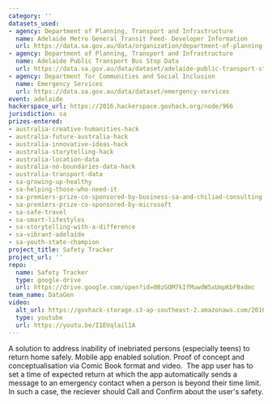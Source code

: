 ```yaml
---
category: ''
datasets_used:
- agency: Department of Planning, Transport and Infrastructure
  name: Adelaide Metro General Transit Feed- Developer Information
  url: https://data.sa.gov.au/data/organization/department-of-planning-transport-and-infrastructure
- agency: Department of Planning, Transport and Infrastructure
  name: Adelaide Public Transport Bus Stop Data
  url: https://data.sa.gov.au/data/dataset/adelaide-public-transport-stop-data/resource/1844462e-cd4d-46fe-afe8-984e8e718e6e
- agency: Department for Communities and Social Inclusion
  name: Emergency Services
  url: https://data.sa.gov.au/data/dataset/emergency-services
event: adelaide
hackerspace_url: https://2016.hackerspace.govhack.org/node/966
jurisdiction: sa
prizes-entered:
- australia-creative-humanities-hack
- australia-future-australia-hack
- australia-innovative-ideas-hack
- australia-storytelling-hack
- australia-location-data
- australia-no-boundaries-data-hack
- australia-transport-data
- sa-growing-up-healthy
- sa-helping-those-who-need-it
- sa-premiers-prize-co-sponsored-by-business-sa-and-chiliad-consulting
- sa-premiers-prize-co-sponsored-by-microsoft
- sa-safe-travel
- sa-smart-lifestyles
- sa-storytelling-with-a-difference
- sa-vibrant-adelaide
- sa-youth-state-champion
project_title: Safety Tracker
project_url: ''
repo:
  name: Safety Tracker
  type: google-drive
  url: https://drive.google.com/open?id=0BzGOM7kIfMuwdW5xUmpKbFBxdmc
team_name: DataGen
video:
  alt_url: https://govhack-storage.s3-ap-southeast-2.amazonaws.com/2016/DataGen%20Safety%20Tracker%20NexGen%202016.mp4
  type: youtube
  url: https://youtu.be/I1EUqlail1A
---
```


A solution to address inability of inebriated persons (especially teens) to return home safely. Mobile app enabled solution. Proof of concept and conceptualisation via Comic Book format and video. 
The app user has to set a time of expected return at which the app automatically sends a message to an emergency contact when a person is beyond their time limit. In such a case, the reciever should Call and Confirm about the user's safety.
​​​​​​​